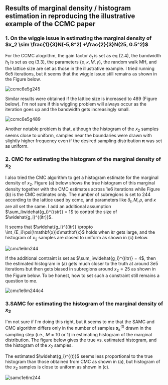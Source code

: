 ## Results of marginal density / histogram estimation in reproducing the illustrative example of the CCMC paper

### 1. On the wiggle issue in estimating the marginal density of $x_2 \sim \frac{1}{3}N(-5,8^2) +\frac{2}{3}N(25, 0.5^2)$ 

For the CCMC alogrithm, the gain factor $\delta_t$ is set as eq (2.4), the bandwidth $h_t$ is set as eq (3.3), 
the parameters $\{\rho, \kappa, M,\gamma\}$, the random walk MH, and the lattice size are set as those in the illustrative example. 
I tried running 6e5 iterations, but it seems that the wiggle issue still remains as shown in the Figure below.


![ccmc6e5g245](https://github.com/roxiesun/ccmc/blob/main/images/ccmc6e5g245new.gif)

Similar results were obtained if the lattice size is increased to 489 (Figure below). 
I'm not sure if this wiggling problem will always occur as the iteration goes up and the bandwidth gets increasingly small.

![ccmc6e5g489](https://github.com/roxiesun/ccmc/blob/main/images/ccmc6e5g489new.gif)


Another notable problem is that, although the histogram of the $x_2$ samples seems close to uniform, samples near the boundaries were drawn with slightly higher frequency even if the desired sampling distribution $\mathbf{\pi}$ was set as uniform. 


### 2. CMC for estimating the histogram of the marginal density of $x_2$
I also tried the CMC algorithm to get a histogram estimate for the marginal density of $x_2$. Figure (a) below shows the true histogram of this marginal density together with the CMC estimates across 1e6 iterations while Figure (b) is the CMC estimates only. The number of subregions is set to 244 according to the lattice used by ccmc, and parameters like $\delta_t, M, \rho,$ and $\kappa$ are all set the same. I add an additional assumption $\sum_i\widehat{g_i}^{(str)} = 1$ to control the size of $\widehat{g_i}^{(itr)}$.

It seems that  $\widehat{g_i}^{(itr)} \propto \int_{E_i}\psi(\mathbf{x})d\mathbf{x}$ holds when $itr$ gets large, and the histogram of $x_2$ samples are closed to uniform as shown in (c) below.


![cmc1e6m244](https://github.com/roxiesun/ccmc/blob/main/images/cmc1e6m244.gif)



If the additional contraint is set as $\sum_i\widehat{g_i}^{(itr)} = 4$, then the estimated histogram in (a) gets much closer to the truth at around 3e5 iterations but then gets biased in subregions around $x_2 = 25$ as shown in the Figure below. To be honest, how to set such a constraint still remains a question to me.


![cmc1e6m244c4](https://github.com/roxiesun/ccmc/blob/main/images/cmc1e6m244c4.gif)



### 3.SAMC for estimating the histogram of the marginal density of $x_2$
I'm not sure if I'm doing this right, but it seems to me that the SAMC and CMC algorithm differs only in the number of samples $\mathbf{x}_k^{(t)}$ drawn in the sampling step (i.e., $M = 10$ or $1$) in estimating histogram of the marginal distribution. The figure below gives the true vs. estimated histogram, and the histogram of the $x_2$ samples.

The estimated $\widehat{g_i}^{(t)}$ seems less proportional to the true histogram than those obtained from CMC as shown in (a), but histogram of the $x_2$ samples is close to uniform as shown in (c). 


![samc1e6m244](https://github.com/roxiesun/ccmc/blob/main/images/samc1e6m244.gif)
